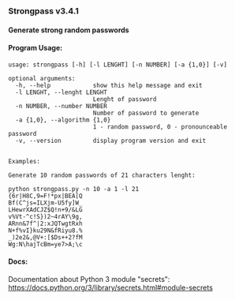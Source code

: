 ### Strongpass v3.4.1

#### Generate strong random passwords 

#### Program Usage:

```
usage: strongpass [-h] [-l LENGHT] [-n NUMBER] [-a {1,0}] [-v]

optional arguments:
  -h, --help            show this help message and exit
  -l LENGHT, --lenght LENGHT
                        Lenght of password
  -n NUMBER, --number NUMBER
                        Number of password to generate
  -a {1,0}, --algorithm {1,0}
                        1 - random password, 0 - pronounceable password
  -v, --version         display program version and exit


Examples:

Generate 10 random passwords of 21 characters lenght:

python strongpass.py -n 10 -a 1 -l 21
{6r|H8C,9=F!*px|BEA[Q
Bf(C^js=ILXjm-U5fy]W_
LHewrXAdCJZ$Q!n+9/&LG
v%Vt-^c!S})2~4rAY\9g,
ARnn&7f^|2:xJQTwgtRxh
N+f%vI}ku29N&fRiyu8.%
_)2e2&,@V+:[$Ds++2?fM
Wg:N\hajTcBm=ye7>A;\c
```



#### Docs:
Documentation about Python 3 module "secrets":
https://docs.python.org/3/library/secrets.html#module-secrets
